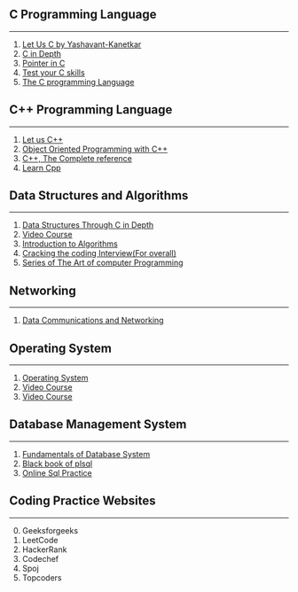 ## C Programming Language
----------------------
1. [Let Us C by Yashavant-Kanetkar](https://www.amazon.in/Let-Us-16TH-Yashavant-Kanetkar/dp/9387284492)
2. [C in Depth](https://www.amazon.in/C-Depth-Deepali-Srivastava/dp/8183330487)
3. [Pointer in C](https://www.amazon.in/Understanding-Pointers-Revised-examples-Applications/dp/B07HLV4JVL)
4. [Test your C skills](https://www.amazon.in/Test-Your-Skills-Yashavant-Kanetkar/dp/8183331181)
5. [The C programming Language](https://www.amazon.in/Programming-Language-2nd-Brian-Kernighan/dp/8131704947) 

## C++ Programming Language
------------------------
1. [Let us C++](https://www.amazon.in/Let-Us-C-Yashavant-Kanetkar/dp/B00BG6U1LA)
2. [Object Oriented Programming with C++](https://www.amazon.in/Object-Oriented-Programming-C-Balagurusamy/dp/9352607996)
3. [C++, The Complete reference](https://www.amazon.in/C-Complete-Reference-Herbert-Schildt/dp/007053246X)
4. [Learn Cpp](https://www.learncpp.com) 

## Data Structures and Algorithms
------------------------------
1. [Data Structures Through C in Depth](https://www.amazon.in/dp/8176567418)
2. [Video Course](https://ocw.mit.edu/courses/electrical-engineering-and-computer-science/6-046j-introduction-to-algorithms-sma-5503-fall-2005/video-lectures/)
3. [Introduction to Algorithms](https://www.amazon.in/Introduction-Algorithms-Eastern-Economy-Thomas/dp/8120340078/) 
4. [Cracking the coding Interview(For overall)](https://www.amazon.in/Cracking-Coding-Interview-Programing-Questions/dp/0984782850)
5. [Series of The Art of computer Programming](https://www.amazon.in/Art-Computer-Programming-Fascicle-Millennium-ebook/dp/B00RN14FNC)

## Networking
----------
1. [Data Communications and Networking](https://www.amazon.in/Data-Communications-Networking-Forouzan/dp/1259064751)

## Operating System
----------------
1. [Operating System](https://www.amazon.in/Operating-System-Principles-Silberschatz/dp/8126509627)
2. [Video Course](https://nptel.ac.in/courses/106106144/)
3. [Video Course](https://www.youtube.com/watch?v=MaA0vFKt-ew&list=PLLDC70psjvq5hIT0kfr1sirNuees0NIbG)

## Database Management System
--------------------------
1. [Fundamentals of Database System](https://www.amazon.in/Fundamentals-Database-System-Elmasri-Ramez/dp/933258270X)
2. [Black book of plsql](https://www.amazon.in/SQL-Oracle-11g-Black-Book/dp/8177229400)
3. [Online Sql Practice](https://sqlzoo.net)
 
## Coding Practice Websites
---------------
0. Geeksforgeeks
1. LeetCode
2. HackerRank
3. Codechef
4. Spoj
5. Topcoders
